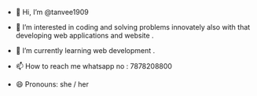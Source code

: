 - 👋 Hi, I’m @tanvee1909
- 👀 I’m interested in coding and solving problems innovately also with that developing web applications and website .
- 🌱 I’m currently learning web development . 

- 📫 How to reach me whatsapp no : 7878208800
- 😄 Pronouns: she / her


<!---
tanvee1909/tanvee1909 is a ✨ special ✨ repository because its `README.md` (this file) appears on your GitHub profile.
You can click the Preview link to take a look at your changes.
--->
